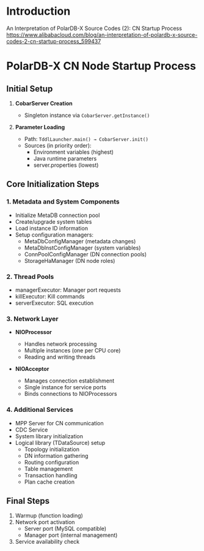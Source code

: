 # Introduction

An Interpretation of PolarDB-X Source Codes (2): CN Startup Process 
https://www.alibabacloud.com/blog/an-interpretation-of-polardb-x-source-codes-2-cn-startup-process_599437

# PolarDB-X CN Node Startup Process

## Initial Setup
1. **CobarServer Creation**
   - Singleton instance via `CobarServer.getInstance()`

2. **Parameter Loading**
   - Path: `TddlLauncher.main() → CobarServer.init()`
   - Sources (in priority order):
     - Environment variables (highest)
     - Java runtime parameters
     - server.properties (lowest)

## Core Initialization Steps

### 1. Metadata and System Components
- Initialize MetaDB connection pool
- Create/upgrade system tables
- Load instance ID information
- Setup configuration managers:
  - MetaDbConfigManager (metadata changes)
  - MetaDbInstConfigManager (system variables)
  - ConnPoolConfigManager (DN connection pools)
  - StorageHaManager (DN node roles)

### 2. Thread Pools
- managerExecutor: Manager port requests
- killExecutor: Kill commands
- serverExecutor: SQL execution

### 3. Network Layer
- **NIOProcessor**
  - Handles network processing
  - Multiple instances (one per CPU core)
  - Reading and writing threads
  
- **NIOAcceptor**
  - Manages connection establishment
  - Single instance for service ports
  - Binds connections to NIOProcessors

### 4. Additional Services
- MPP Server for CN communication
- CDC Service
- System library initialization
- Logical library (TDataSource) setup
  - Topology initialization
  - DN information gathering
  - Routing configuration
  - Table management
  - Transaction handling
  - Plan cache creation

## Final Steps
1. Warmup (function loading)
2. Network port activation
   - Server port (MySQL compatible)
   - Manager port (internal management)
3. Service availability check